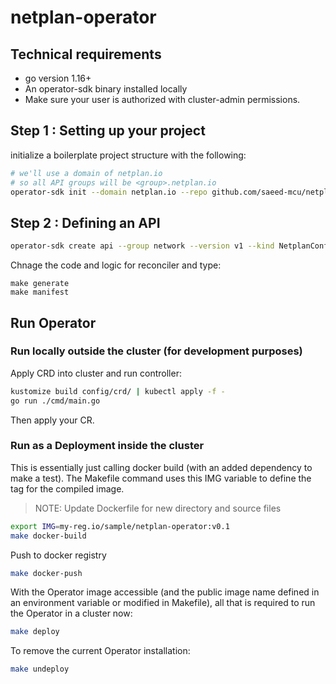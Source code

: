 # netplan-operator

## Technical requirements
* go version 1.16+
* An operator-sdk binary installed locally
* Make sure your user is authorized with cluster-admin permissions.

## Step 1 : Setting up your project

initialize a boilerplate project structure with the following:

```bash
# we'll use a domain of netplan.io
# so all API groups will be <group>.netplan.io
operator-sdk init --domain netplan.io --repo github.com/saeed-mcu/netplan-operator
```

## Step 2 : Defining an API
```bash
operator-sdk create api --group network --version v1 --kind NetplanConfig --resource --controller
```
Chnage the code and logic for reconciler and type:
```
make generate
make manifest
```

## Run Operator
### Run locally outside the cluster (for development purposes)
Apply CRD into cluster and run controller:
```bash
kustomize build config/crd/ | kubectl apply -f -
go run ./cmd/main.go
```
Then apply your CR.

### Run as a Deployment inside the cluster

This is essentially just calling docker build (with an added dependency to make a test). The Makefile command uses this IMG variable to define the tag for the compiled image.

> NOTE: Update Dockerfile for new directory and source files

```bash
export IMG=my-reg.io/sample/netplan-operator:v0.1
make docker-build
```

Push to docker registry
```bash
make docker-push
```

With the Operator image accessible (and the public image name defined in an environment variable or modified in Makefile), all that is required to run the Operator in a cluster now:
```bash
make deploy
```
To remove the current Operator installation:
```bash
make undeploy
```
